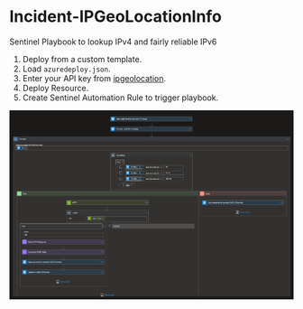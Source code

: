 # Incident-IPGeoLocationInfo

Sentinel Playbook to lookup IPv4 and fairly reliable IPv6

1. Deploy from a custom template.
2. Load `azuredeploy.json`.
3. Enter your API key from [ipgeolocation](https://ipgeolocation.io/signup.html).
4. Deploy Resource.
5. Create Sentinel Automation Rule to trigger playbook.

![Playbook](Incident-IPGeoLocationInfo.png)
